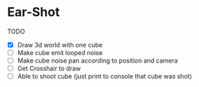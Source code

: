 Ear-Shot	
============

TODO

- [X] Draw 3d world with one cube
- [ ] Make cube emit looped noise
- [ ] Make cube noise pan according to position and camera
- [ ] Get Crosshair to draw
- [ ] Able to shoot cube (just print to console that cube was shot)
